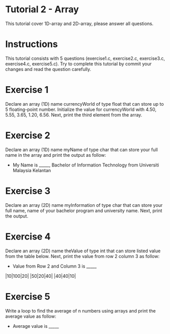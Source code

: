 # Tutorial 2 - Array 
This tutorial cover 1D-array and 2D-array, please answer all questions. 

# Instructions
This tutorial consists with 5 questions (exercise1.c, exercise2.c, exercise3.c, exercise4.c, exercise5.c). Try to complete this tutorial by commit your changes and read the question carefully. 

# Exercise 1
Declare an array (1D) name currencyWorld of type float that can store up to 5 floating-point number. Initialize the value for currencyWorld with 4.50, 5.55, 3.65, 1.20, 6.56. Next, print the third element from the array. 

# Exercise 2
Declare an array (1D) name myName of type char that can store your full name in the array and print the output as follow:
* My Name is _____, Bachelor of Information Technology from Universiti Malaysia Kelantan

# Exercise 3
Declare an array (2D) name myInformation of type char that can store your full name, name of your bachelor program and university name. Next, print the output. 

# Exercise 4
Declare an array (2D) name theValue of type int that can store listed value from the table below. Next, print the value from row 2 column 3 as follow: 
* Value from Row 2 and Column 3 is _____
 
|10|100|20|
|50|20|40|
|40|40|10|

# Exercise 5
Write a loop to find the average of n numbers using arrays and print the average value as follow: 
* Average value is _____